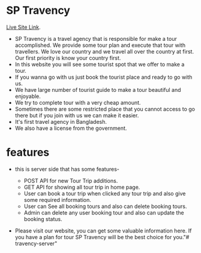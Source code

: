 # SP Travency

[Live Site Link](https://travency-21945.web.app/).

* SP Travency is a travel agency that is responsible for make a tour accomplished. We provide some tour plan and execute that tour with travellers. We love our country and we travel all over the country at first. Our first priority is know your country first. 
* In this website you will see some tourist spot that we offer to make a tour. 
* If you wanna go with us just book the tourist place and ready to go with us.
* We have large number of tourist guide to make a tour beautiful and enjoyable.
* We try to complete tour with a very cheap amount. 
* Sometimes there are some restricted place that you cannot access to go there but if you join with us we can make it easier.
* It's first travel agency in Bangladesh.
* We also have a license from the government.

# features
- this is server side that has some features- 
    - POST API for new Tour Trip additions.
    - GET API for showing all tour trip in home page.
    - User can book a tour trip when clicked any tour trip and also give some required information.
    - User can See all booking tours and also can delete booking tours.
    - Admin can delete any user booking tour and also can update the booking status.
    
- Please visit our website, you can get some valuable information here. If you have a plan for tour SP Travency will be the best choice for you."# travency-server" 
